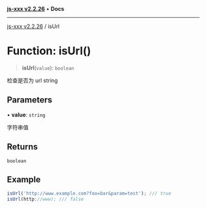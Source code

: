 [**js-xxx v2.2.26**](../README.md) • **Docs**

***

[js-xxx v2.2.26](../README.md) / isUrl

# Function: isUrl()

> **isUrl**(`value`): `boolean`

检查是否为 url string

## Parameters

• **value**: `string`

字符串值

## Returns

`boolean`

## Example

```ts
isUrl('http://www.example.com?foo=bar&param=test'); /// true
isUrl(http://www); /// false
```
